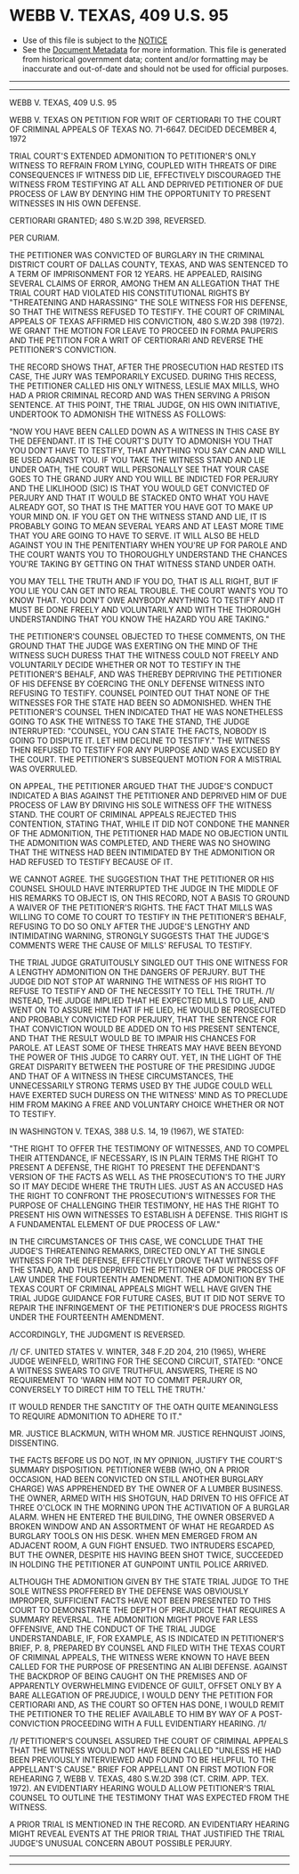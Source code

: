 ---
---

# WEBB V. TEXAS, 409 U.S. 95

* Use of this file is subject to the [NOTICE](https://github.com/publicdocs/notice/blob/master/NOTICE)
* See the [Document Metadata](../../../) for more information.
  This file is generated from historical government data; content and/or formatting may be inaccurate and out-of-date and should not be used for official purposes.

----------
----------

WEBB V. TEXAS, 409 U.S. 95

WEBB V. TEXAS ON PETITION FOR WRIT OF CERTIORARI TO THE COURT OF CRIMINAL APPEALS OF TEXAS NO. 71-6647.  DECIDED DECEMBER 4, 1972

TRIAL COURT'S EXTENDED ADMONITION TO PETITIONER'S ONLY WITNESS TO REFRAIN FROM LYING, COUPLED WITH THREATS OF DIRE CONSEQUENCES IF WITNESS DID LIE, EFFECTIVELY DISCOURAGED THE WITNESS FROM TESTIFYING AT ALL AND DEPRIVED PETITIONER OF DUE PROCESS OF LAW BY DENYING HIM THE OPPORTUNITY TO PRESENT WITNESSES IN HIS OWN DEFENSE.

CERTIORARI GRANTED; 480 S.W.2D 398, REVERSED.

PER CURIAM.

THE PETITIONER WAS CONVICTED OF BURGLARY IN THE CRIMINAL DISTRICT COURT OF DALLAS COUNTY, TEXAS, AND WAS SENTENCED TO A TERM OF IMPRISONMENT FOR 12 YEARS.  HE APPEALED, RAISING SEVERAL CLAIMS OF ERROR, AMONG THEM AN ALLEGATION THAT THE TRIAL COURT HAD VIOLATED HIS CONSTITUTIONAL RIGHTS BY "THREATENING AND HARASSING" THE SOLE WITNESS FOR HIS DEFENSE, SO THAT THE WITNESS REFUSED TO TESTIFY.  THE COURT OF CRIMINAL APPEALS OF TEXAS AFFIRMED HIS CONVICTION, 480 S.W.2D 398 (1972).  WE GRANT THE MOTION FOR LEAVE TO PROCEED IN FORMA PAUPERIS AND THE PETITION FOR A WRIT OF CERTIORARI AND REVERSE THE PETITIONER'S CONVICTION.

THE RECORD SHOWS THAT, AFTER THE PROSECUTION HAD RESTED ITS CASE, THE JURY WAS TEMPORARILY EXCUSED.  DURING THIS RECESS, THE PETITIONER CALLED HIS ONLY WITNESS, LESLIE MAX MILLS, WHO HAD A PRIOR CRIMINAL RECORD AND WAS THEN SERVING A PRISON SENTENCE.  AT THIS POINT, THE TRIAL JUDGE, ON HIS OWN INITIATIVE, UNDERTOOK TO ADMONISH THE WITNESS AS FOLLOWS:

"NOW YOU HAVE BEEN CALLED DOWN AS A WITNESS IN THIS CASE BY THE DEFENDANT.  IT IS THE COURT'S DUTY TO ADMONISH YOU THAT YOU DON'T HAVE TO TESTIFY, THAT ANYTHING YOU SAY CAN AND WILL BE USED AGAINST YOU.  IF YOU TAKE THE WITNESS STAND AND LIE UNDER OATH, THE COURT WILL PERSONALLY SEE THAT YOUR CASE GOES TO THE GRAND JURY AND YOU WILL BE INDICTED FOR PERJURY AND THE LIKLIHOOD (SIC) IS THAT YOU WOULD GET CONVICTED OF PERJURY AND THAT IT WOULD BE STACKED ONTO WHAT YOU HAVE ALREADY GOT, SO THAT IS THE MATTER YOU HAVE GOT TO MAKE UP YOUR MIND ON.  IF YOU GET ON THE WITNESS STAND AND LIE, IT IS PROBABLY GOING TO MEAN SEVERAL YEARS AND AT LEAST MORE TIME THAT YOU ARE GOING TO HAVE TO SERVE.  IT WILL ALSO BE HELD AGAINST YOU IN THE PENITENTIARY WHEN YOU'RE UP FOR PAROLE AND THE COURT WANTS YOU TO THOROUGHLY UNDERSTAND THE CHANCES YOU'RE TAKING BY GETTING ON THAT WITNESS STAND UNDER OATH.

YOU MAY TELL THE TRUTH AND IF YOU DO, THAT IS ALL RIGHT, BUT IF YOU LIE YOU CAN GET INTO REAL TROUBLE.  THE COURT WANTS YOU TO KNOW THAT.  YOU DON'T OWE ANYBODY ANYTHING TO TESTIFY AND IT MUST BE DONE FREELY AND VOLUNTARILY AND WITH THE THOROUGH UNDERSTANDING THAT YOU KNOW THE HAZARD YOU ARE TAKING."

THE PETITIONER'S COUNSEL OBJECTED TO THESE COMMENTS, ON THE GROUND THAT THE JUDGE WAS EXERTING ON THE MIND OF THE WITNESS SUCH DURESS THAT THE WITNESS COULD NOT FREELY AND VOLUNTARILY DECIDE WHETHER OR NOT TO TESTIFY IN THE PETITIONER'S BEHALF, AND WAS THEREBY DEPRIVING THE PETITIONER OF HIS DEFENSE BY COERCING THE ONLY DEFENSE WITNESS INTO REFUSING TO TESTIFY.  COUNSEL POINTED OUT THAT NONE OF THE WITNESSES FOR THE STATE HAD BEEN SO ADMONISHED.  WHEN THE PETITIONER'S COUNSEL THEN INDICATED THAT HE WAS NONETHELESS GOING TO ASK THE WITNESS TO TAKE THE STAND, THE JUDGE INTERRUPTED:  "COUNSEL, YOU CAN STATE THE FACTS, NOBODY IS GOING TO DISPUTE IT.  LET HIM DECLINE TO TESTIFY."  THE WITNESS THEN REFUSED TO TESTIFY FOR ANY PURPOSE AND WAS EXCUSED BY THE COURT.  THE PETITIONER'S SUBSEQUENT MOTION FOR A MISTRIAL WAS OVERRULED.

ON APPEAL, THE PETITIONER ARGUED THAT THE JUDGE'S CONDUCT INDICATED A BIAS AGAINST THE PETITIONER AND DEPRIVED HIM OF DUE PROCESS OF LAW BY DRIVING HIS SOLE WITNESS OFF THE WITNESS STAND.  THE COURT OF CRIMINAL APPEALS REJECTED THIS CONTENTION, STATING THAT, WHILE IT DID NOT CONDONE THE MANNER OF THE ADMONITION, THE PETITIONER HAD MADE NO OBJECTION UNTIL THE ADMONITION WAS COMPLETED, AND THERE WAS NO SHOWING THAT THE WITNESS HAD BEEN INTIMIDATED BY THE ADMONITION OR HAD REFUSED TO TESTIFY BECAUSE OF IT.

WE CANNOT AGREE.  THE SUGGESTION THAT THE PETITIONER OR HIS COUNSEL SHOULD HAVE INTERRUPTED THE JUDGE IN THE MIDDLE OF HIS REMARKS TO OBJECT IS, ON THIS RECORD, NOT A BASIS TO GROUND A WAIVER OF THE PETITIONER'S RIGHTS.  THE FACT THAT MILLS WAS WILLING TO COME TO COURT TO TESTIFY IN THE PETITIONER'S BEHALF, REFUSING TO DO SO ONLY AFTER THE JUDGE'S LENGTHY AND INTIMIDATING WARNING, STRONGLY SUGGESTS THAT THE JUDGE'S COMMENTS WERE THE CAUSE OF MILLS' REFUSAL TO TESTIFY.

THE TRIAL JUDGE GRATUITOUSLY SINGLED OUT THIS ONE WITNESS FOR A LENGTHY ADMONITION ON THE DANGERS OF PERJURY.  BUT THE JUDGE DID NOT STOP AT WARNING THE WITNESS OF HIS RIGHT TO REFUSE TO TESTIFY AND OF THE NECESSITY TO TELL THE TRUTH.  /1/  INSTEAD, THE JUDGE IMPLIED THAT HE EXPECTED MILLS TO LIE, AND WENT ON TO ASSURE HIM THAT IF HE LIED, HE WOULD BE PROSECUTED AND PROBABLY CONVICTED FOR PERJURY, THAT THE SENTENCE FOR THAT CONVICTION WOULD BE ADDED ON TO HIS PRESENT SENTENCE, AND THAT THE RESULT WOULD BE TO IMPAIR HIS CHANCES FOR PAROLE.  AT LEAST SOME OF THESE THREATS MAY HAVE BEEN BEYOND THE POWER OF THIS JUDGE TO CARRY OUT.  YET, IN THE LIGHT OF THE GREAT DISPARITY BETWEEN THE POSTURE OF THE PRESIDING JUDGE AND THAT OF A WITNESS IN THESE CIRCUMSTANCES, THE UNNECESSARILY STRONG TERMS USED BY THE JUDGE COULD WELL HAVE EXERTED SUCH DURESS ON THE WITNESS' MIND AS TO PRECLUDE HIM FROM MAKING A FREE AND VOLUNTARY CHOICE WHETHER OR NOT TO TESTIFY.

IN WASHINGTON V. TEXAS, 388 U.S. 14, 19 (1967), WE STATED:

"THE RIGHT TO OFFER THE TESTIMONY OF WITNESSES, AND TO COMPEL THEIR ATTENDANCE, IF NECESSARY, IS IN PLAIN TERMS THE RIGHT TO PRESENT A DEFENSE, THE RIGHT TO PRESENT THE DEFENDANT'S VERSION OF THE FACTS AS WELL AS THE PROSECUTION'S TO THE JURY SO IT MAY DECIDE WHERE THE TRUTH LIES.  JUST AS AN ACCUSED HAS THE RIGHT TO CONFRONT THE PROSECUTION'S WITNESSES FOR THE PURPOSE OF CHALLENGING THEIR TESTIMONY, HE HAS THE RIGHT TO PRESENT HIS OWN WITNESSES TO ESTABLISH A DEFENSE.  THIS RIGHT IS A FUNDAMENTAL ELEMENT OF DUE PROCESS OF LAW."

IN THE CIRCUMSTANCES OF THIS CASE, WE CONCLUDE THAT THE JUDGE'S THREATENING REMARKS, DIRECTED ONLY AT THE SINGLE WITNESS FOR THE DEFENSE, EFFECTIVELY DROVE THAT WITNESS OFF THE STAND, AND THUS DEPRIVED THE PETITIONER OF DUE PROCESS OF LAW UNDER THE FOURTEENTH AMENDMENT.  THE ADMONITION BY THE TEXAS COURT OF CRIMINAL APPEALS MIGHT WELL HAVE GIVEN THE TRIAL JUDGE GUIDANCE FOR FUTURE CASES, BUT IT DID NOT SERVE TO REPAIR THE INFRINGEMENT OF THE PETITIONER'S DUE PROCESS RIGHTS UNDER THE FOURTEENTH AMENDMENT.

ACCORDINGLY, THE JUDGMENT IS REVERSED.

/1/  CF. UNITED STATES V. WINTER, 348 F.2D 204, 210 (1965), WHERE JUDGE WEINFELD, WRITING FOR THE SECOND CIRCUIT, STATED: "ONCE A WITNESS SWEARS TO GIVE TRUTHFUL ANSWERS, THERE IS NO REQUIREMENT TO 'WARN HIM NOT TO COMMIT PERJURY OR, CONVERSELY TO DIRECT HIM TO TELL THE TRUTH.'

IT WOULD RENDER THE SANCTITY OF THE OATH QUITE MEANINGLESS TO REQUIRE ADMONITION TO ADHERE TO IT."

MR. JUSTICE BLACKMUN, WITH WHOM MR. JUSTICE REHNQUIST JOINS, DISSENTING.

THE FACTS BEFORE US DO NOT, IN MY OPINION, JUSTIFY THE COURT'S SUMMARY DISPOSITION.  PETITIONER WEBB (WHO, ON A PRIOR OCCASION, HAD BEEN CONVICTED ON STILL ANOTHER BURGLARY CHARGE) WAS APPREHENDED BY THE OWNER OF A LUMBER BUSINESS.  THE OWNER, ARMED WITH HIS SHOTGUN, HAD DRIVEN TO HIS OFFICE AT THREE O'CLOCK IN THE MORNING UPON THE ACTIVATION OF A BURGLAR ALARM.  WHEN HE ENTERED THE BUILDING, THE OWNER OBSERVED A BROKEN WINDOW AND AN ASSORTMENT OF WHAT HE REGARDED AS BURGLARY TOOLS ON HIS DESK.  WHEN MEN EMERGED FROM AN ADJACENT ROOM, A GUN FIGHT ENSUED.  TWO INTRUDERS ESCAPED, BUT THE OWNER, DESPITE HIS HAVING BEEN SHOT TWICE, SUCCEEDED IN HOLDING THE PETITIONER AT GUNPOINT UNTIL POLICE ARRIVED.

ALTHOUGH THE ADMONITION GIVEN BY THE STATE TRIAL JUDGE TO THE SOLE WITNESS PROFFERED BY THE DEFENSE WAS OBVIOUSLY IMPROPER, SUFFICIENT FACTS HAVE NOT BEEN PRESENTED TO THIS COURT TO DEMONSTRATE THE DEPTH OF PREJUDICE THAT REQUIRES A SUMMARY REVERSAL.  THE ADMONITION MIGHT PROVE FAR LESS OFFENSIVE, AND THE CONDUCT OF THE TRIAL JUDGE UNDERSTANDABLE, IF, FOR EXAMPLE, AS IS INDICATED IN PETITIONER'S BRIEF, P. 8, PREPARED BY COUNSEL AND FILED WITH THE TEXAS COURT OF CRIMINAL APPEALS, THE WITNESS WERE KNOWN TO HAVE BEEN CALLED FOR THE PURPOSE OF PRESENTING AN ALIBI DEFENSE.  AGAINST THE BACKDROP OF BEING CAUGHT ON THE PREMISES AND OF APPARENTLY OVERWHELMING EVIDENCE OF GUILT, OFFSET ONLY BY A BARE ALLEGATION OF PREJUDICE, I WOULD DENY THE PETITION FOR CERTIORARI AND, AS THE COURT SO OFTEN HAS DONE, I WOULD REMIT THE PETITIONER TO THE RELIEF AVAILABLE TO HIM BY WAY OF A POST-CONVICTION PROCEEDING WITH A FULL EVIDENTIARY HEARING.  /1/

/1/  PETITIONER'S COUNSEL ASSURED THE COURT OF CRIMINAL APPEALS THAT THE WITNESS WOULD NOT HAVE BEEN CALLED "UNLESS HE HAD BEEN PREVIOUSLY INTERVIEWED AND FOUND TO BE HELPFUL TO THE APPELLANT'S CAUSE."  BRIEF FOR APPELLANT ON FIRST MOTION FOR REHEARING 7, WEBB V. TEXAS, 480 S.W.2D 398 (CT. CRIM. APP. TEX. 1972).  AN EVIDENTIARY HEARING WOULD ALLOW PETITIONER'S TRIAL COUNSEL TO OUTLINE THE TESTIMONY THAT WAS EXPECTED FROM THE WITNESS.

A PRIOR TRIAL IS MENTIONED IN THE RECORD.  AN EVIDENTIARY HEARING MIGHT REVEAL EVENTS AT THE PRIOR TRIAL THAT JUSTIFIED THE TRIAL JUDGE'S UNUSUAL CONCERN ABOUT POSSIBLE PERJURY.


----------
----------

